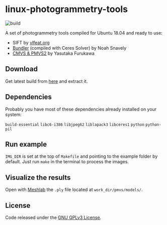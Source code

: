 # linux-photogrammetry-tools
![build](https://github.com/epassaro/linux-photogrammetry-tools/workflows/build/badge.svg)

A set of photogrammetry tools compiled for Ubuntu 18.04 and ready to use:

- SIFT by [vlfeat.org](https://www.vlfeat.org/)
- [Bundler](https://github.com/snavely/bundler_sfm) (compiled with Ceres Solver) by Noah Snavely
- [CMVS \& PMVS2](https://github.com/pmoulon/CMVS-PMVS) by Yasutaka Furukawa


## Download
Get latest build from [here](https://github.com/epassaro/linux-photogrammetry-tools/releases/download/stable/lpt-ubuntu-18.04.tar.gz) and extract it.


## Dependencies
Probably you have most of these dependencies already installed on your system:

`build-essential` `libc6-i386` `libjpeg62` `liblapack3` `libceres1` `python` `python-pil`


## Run example
`IMG_DIR` is set at the top of `Makefile` and pointing to the example folder by default. Just run `make` in the terminal to process the images.


## Visualize the results
Open with [Meshlab](http://www.meshlab.net/) the `.ply` file located at `work_dir/pmvs/models/`.


## License

Code released under the [GNU GPLv3 License](https://raw.githubusercontent.com/epassaro/linux-photogrammetry-tools/master/LICENSE).
